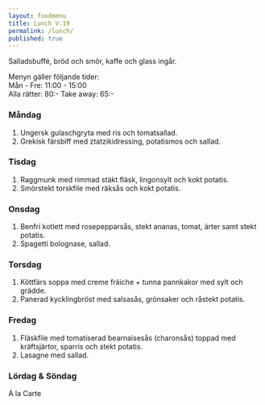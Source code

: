 ```yaml
---
layout: foodmenu
title: Lunch V.19
permalink: /lunch/
published: true
---
```

Salladsbuffé, bröd och smör, kaffe och glass ingår.

Menyn gäller följande tider:  
Mån - Fre: 11:00 - 15:00  
Alla rätter: 80:- Take away: 65:-

### Måndag

1. Ungersk gulaschgryta med ris och tomatsallad.
2. Grekisk färsbiff med ztatzikidressing, potatismos och sallad.

### Tisdag

1. Raggmunk med rimmad stäkt fläsk, lingonsylt och kokt potatis.
2. Smörstekt torskfile med räksås och kokt potatis. 

### Onsdag

1. Benfri kotlett med rosepepparsås, stekt ananas, tomat, ärter samt stekt potatis.
2. Spagetti bolognase, sallad.

### Torsdag

1. Köttfärs soppa med creme fräiche + tunna pannkakor med sylt och grädde.
2. Panerad kycklingbröst med salsasås, grönsaker och råstekt potatis.

### Fredag

1. Fläskfile med tomatiserad bearnaisesås (charonsås) toppad med kräftsjärtor, sparris och stekt potatis.
2. Lasagne med sallad.


### Lördag & Söndag

Á la Carte

